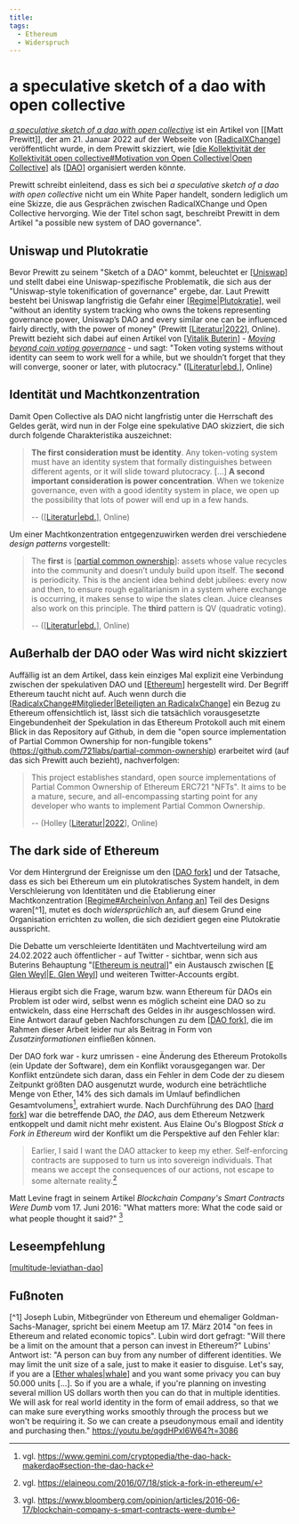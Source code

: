 ```yaml
---
title:
tags:
  - Ethereum
  - Widerspruch
---
```


# a speculative sketch of a dao with open collective

[_a speculative sketch of a dao with open collective_](https://www.radicalxchange.org/media/blog/a-speculative-sketch-of-a-dao-with-open-collective/) ist ein Artikel von [[Matt Prewitt]], der am 21. Januar 2022 auf der Webseite von [[RadicalXChange]] veröffentlicht wurde, in dem Prewitt skizziert, wie [[die Kollektivität der Kollektivität open collective#Motivation von Open Collective|Open Collective]] als [[DAO]] organisiert werden könnte.

Prewitt schreibt einleitend, dass es sich bei _a speculative sketch of a dao with open collective_ nicht um ein White Paper handelt, sondern lediglich um eine Skizze, die aus Gesprächen zwischen RadicalXChange und Open Collective hervorging. Wie der Titel schon sagt, beschreibt Prewitt in dem Artikel "a possible new system of DAO governance".

## Uniswap und Plutokratie
Bevor Prewitt zu seinem "Sketch of a DAO" kommt, beleuchtet er [[Uniswap]] und stellt dabei eine Uniswap-spezifische Problematik, die sich aus der "Uniswap-style tokenification of governance" ergebe, dar. Laut Prewitt besteht bei Uniswap langfristig die Gefahr einer [[Regime|Plutokratie]], weil "without an identity system tracking who owns the tokens representing governance power, Uniswap’s DAO and every similar one can be influenced fairly directly, with the power of money" (Prewitt [[Literatur|2022]], Online). Prewitt bezieht sich dabei auf einen Artikel von [[Vitalik Buterin]] - _[Moving beyond coin voting governance](https://vitalik.ca/general/2021/08/16/voting3.html)_ - und sagt: "Token voting systems without identity can seem to work well for a while, but we shouldn’t forget that they will converge, sooner or later, with plutocracy." ([[Literatur|ebd.]], Online)

## Identität und Machtkonzentration
Damit Open Collective als DAO nicht langfristig unter die Herrschaft des Geldes gerät, wird nun in der Folge eine spekulative DAO skizziert, die sich durch folgende Charakteristika auszeichnet:
> **The first consideration must be identity**. Any token-voting system must have an identity system that formally distinguishes between different agents, or it will slide toward plutocracy. [...]
> **A second important consideration is power concentration**. When we tokenize governance, even with a good identity system in place, we open up the possibility that lots of power will end up in a few hands.
> 
> -- ([[Literatur|ebd.]], Online)

Um einer Machtkonzentration entgegenzuwirken werden drei verschiedene _design patterns_ vorgestellt:
> The **first** is [[partial common ownership]]: assets whose value recycles into the community and doesn’t unduly build upon itself. The **second** is periodicity. This is the ancient idea behind debt jubilees: every now and then, to ensure rough egalitarianism in a system where exchange is occurring, it makes sense to wipe the slates clean. Juice cleanses also work on this principle. The **third** pattern is QV (quadratic voting).
> 
> -- ([[Literatur|ebd.]], Online)

## Außerhalb der DAO oder Was wird nicht skizziert
Auffällig ist an dem Artikel, dass kein einziges Mal explizit eine Verbindung zwischen der spekulativen DAO und [[Ethereum]] hergestellt wird. Der Begriff Ethereum taucht nicht auf. Auch wenn durch die [[RadicalxChange#Mitglieder|Beteiligten an RadicalxChange]] ein Bezug zu Ethereum offensichtlich ist, lässt sich die tatsächlich vorausgesetzte Eingebundenheit der Spekulation in das Ethereum Protokoll auch mit einem Blick in das Repository auf Github, in dem die "open source implementation of Partial Common Ownership for non-fungible tokens" (https://github.com/721labs/partial-common-ownership) erarbeitet wird (auf das sich Prewitt auch bezieht), nachverfolgen:
> This project establishes standard, open source implementations of Partial Common Ownership of Ethereum ERC721 "NFTs". It aims to be a mature, secure, and all-encompassing starting point for any developer who wants to implement Partial Common Ownership.
> 
> -- (Holley [[Literatur|2022]], Online)

## The dark side of Ethereum
Vor dem Hintergrund der Ereignisse um den [[DAO fork]] und der Tatsache, dass es sich bei Ethereum um ein plutokratisches System handelt, in dem Verschleierung von Identitäten und die Etablierung einer Machtkonzentration [[Regime#Archein|von Anfang an]] Teil des Designs waren[^1], mutet es doch _widersprüchlich_ an, auf diesem Grund eine Organisation errichten zu wollen, die sich dezidiert gegen eine Plutokratie ausspricht.

Die Debatte um verschleierte Identitäten und Machtverteilung wird am 24.02.2022 auch öffentlicher - auf Twitter - sichtbar, wenn sich aus Buterins Behauptung "[[Ethereum is neutral]]" ein Austausch zwischen [[E Glen Weyl|E. Glen Weyl]] und weiteren Twitter-Accounts ergibt.

Hieraus ergibt sich die Frage, warum bzw. wann Ethereum für DAOs ein Problem ist oder wird, selbst wenn es möglich scheint eine DAO so zu entwickeln, dass eine Herrschaft des Geldes in ihr ausgeschlossen wird. Eine Antwort darauf geben Nachforschungen zu dem [[DAO fork]], die im Rahmen dieser Arbeit leider nur als Beitrag in Form von _Zusatzinformationen_ einfließen können.

Der DAO fork war - kurz umrissen - eine Änderung des Ethereum Protokolls (ein Update der Software), dem ein Konflikt vorausgegangen war. Der Konflikt entzündete sich daran, dass ein Fehler in dem Code der zu diesem Zeitpunkt größten DAO ausgenutzt wurde, wodurch eine beträchtliche Menge von Ether, 14% des sich damals im Umlauf befindlichen Gesamtvolumens[^2], extrahiert wurde. Nach Durchführung des DAO [[hard fork]] war die betreffende DAO, _the DAO_, aus dem Ethereum Netzwerk entkoppelt und damit nicht mehr existent. Aus Elaine Ou's Blogpost _Stick a Fork in Ethereum_ wird der Konflikt um die Perspektive auf den Fehler klar:
> Earlier, I said I want the DAO attacker to keep my ether. Self-enforcing contracts are supposed to turn us into sovereign individuals. That means we accept the consequences of our actions, not escape to some alternate reality.[^3]

Matt Levine fragt in seinem Artikel _Blockchain Company's Smart Contracts Were Dumb_ vom 17. Juni 2016: "What matters more: What the code said or what people thought it said?" [^4]

## Leseempfehlung
[[multitude-leviathan-dao]]

## Fußnoten
[^1] Joseph Lubin, Mitbegründer von Ethereum und ehemaliger Goldman-Sachs-Manager, spricht bei einem Meetup am 17. März 2014 "on fees in Ethereum and related economic topics". Lubin wird dort gefragt: "Will there be a limit on the amount that a person can invest in Ethereum?" Lubins' Antwort ist: "A person can buy from any number of different identities. We may limit the unit size of a sale, just to make it easier to disguise. Let's say, if you are a [[Ether whales|whale]] and you want some privacy you can buy 50.000 units [...]. So if you are a whale, if you're planning on investing several million US dollars worth then you can do that in multiple identities. We will ask for real world identity in the form of email address, so that we can make sure everything works smoothly through the process but we won't be requiring it. So we can create a pseudonymous email and identity and purchasing then." https://youtu.be/qgdHPxl6W64?t=3086
[^2]: vgl. https://www.gemini.com/cryptopedia/the-dao-hack-makerdao#section-the-dao-hack
[^3]: vgl. https://elaineou.com/2016/07/18/stick-a-fork-in-ethereum/
[^4]: vgl. https://www.bloomberg.com/opinion/articles/2016-06-17/blockchain-company-s-smart-contracts-were-dumb

[//begin]: # "Autogenerated link references for markdown compatibility"
[RadicalXChange]: RadicalxChange.md "RadicalxChange"
[die Kollektivität der Kollektivität open collective#Motivation von Open Collective|Open Collective]: <die Kollektivität der Kollektivität open collective.md> "die Kollektivität der Kollektivität Open Collective"
[DAO]: DAO.md "DAO"
[Uniswap]: Uniswap.md "Uniswap"
[Regime|Plutokratie]: Regime.md "Herrschaft / Regime / Ideologie"
[Literatur|2022]: Literatur.md "Literatur"
[Vitalik Buterin]: <Vitalik Buterin.md> "Vitalik Buterin"
[Literatur|ebd.]: Literatur.md "Literatur"
[partial common ownership]: <partial common ownership.md> "Partial common ownership"
[Ethereum]: Ethereum.md "Ethereum"
[RadicalxChange#Mitglieder|Beteiligten an RadicalxChange]: RadicalxChange.md "RadicalxChange"
[DAO fork]: <DAO fork.md> "DAO fork"
[Regime#Archein|von Anfang an]: Regime.md "Herrschaft / Regime / Ideologie"
[Ethereum is neutral]: <Ethereum is neutral.md> "Ethereum ist neutral"
[E Glen Weyl|E. Glen Weyl]: <E Glen Weyl.md> "E. Glen Weyl"
[hard fork]: <hard fork.md> "hard fork"
[multitude-leviathan-dao]: multitude-leviathan-dao.md "multitude-leviathan-dao"
[Ether whales|whale]: <Ether whales.md> "Ether whales"
[//end]: # "Autogenerated link references"